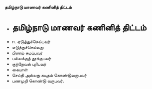 **தமிழ்நாடு மாணவர் கணினித் திட்டம்**
- # தமிழ்நாடு மாணவர் கணினித் திட்டம்
- n. ஏடுத்துச்செல்பவர்
- எடுத்துச்செல்வது
- பிணம் சுமப்பவர்
- பல்லக்குத் தூக்குபவர்
- குற்றேவல் புரிபவர்
- கையாள்
- செய்தி அல்லது கடிதம் கொண்டுவருபவர்
- பணமுறி கொண்டு வருபவர்.

